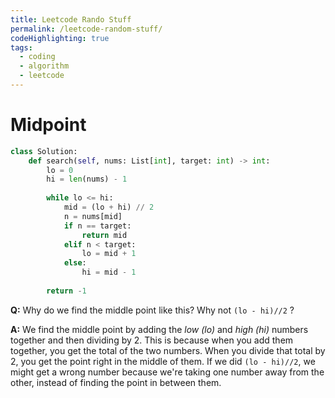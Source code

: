 ```yaml
---
title: Leetcode Rando Stuff
permalink: /leetcode-random-stuff/
codeHighlighting: true
tags: 
  - coding
  - algorithm
  - leetcode
---
```

# Midpoint

```python
class Solution:
    def search(self, nums: List[int], target: int) -> int:
        lo = 0
        hi = len(nums) - 1
        
        while lo <= hi:
            mid = (lo + hi) // 2
            n = nums[mid] 
            if n == target:
                return mid
            elif n < target:
                lo = mid + 1
            else:
                hi = mid - 1
        
        return -1
```

**Q:** Why do we find the middle point like this? Why not `(lo - hi)//2` ?

**A:** We find the middle point by adding the _low (lo)_ and _high (hi)_ numbers together and then dividing by 2. This is because when you add them together, you get the total of the two numbers. When you divide that total by 2, you get the point right in the middle of them. If we did `(lo - hi)//2`, we might get a wrong number because we're taking one number away from the other, instead of finding the point in between them.
